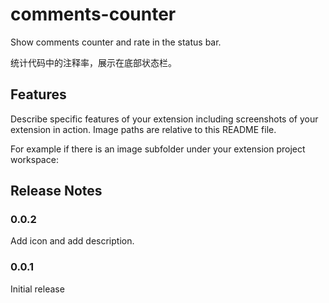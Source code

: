 # comments-counter
Show comments counter and rate in the status bar.

统计代码中的注释率，展示在底部状态栏。

## Features

Describe specific features of your extension including screenshots of your extension in action. Image paths are relative to this README file.

For example if there is an image subfolder under your extension project workspace:


## Release Notes

### 0.0.2

Add icon and add description.

### 0.0.1

Initial release

